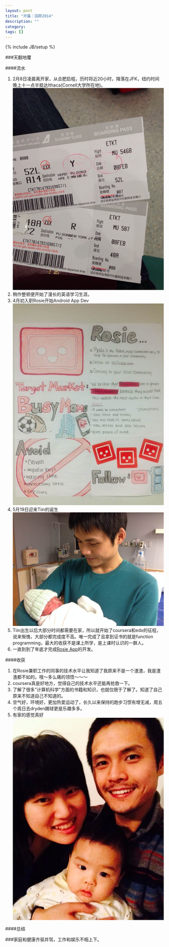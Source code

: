 ```yaml
---
layout: post
title: "开篇：回顾2014"
description: ""
category:
tags: []
---
```

{% include JB/setup %}

###天翻地覆


####流水



1. 2月8日凌晨离开家，从合肥启程，历时将近20小时，降落在JFK，纽约时间晚上十一点半抵达Ithaca(Cornell大学所在地)。  ![](/assets/flyticket.jpeg)
2. 稍作整顿便开始了漫长的英语学习生涯。
3. 4月初入职Rosie开始Android App Dev![](/assets/rosie.jpeg)
4. 5月19日迎来Tiin的诞生![](/assets/Tiin.jpeg)
5. Tiin出生以后大部分时间都需要在家，所以就开始了coursera和edx的征程，说来惭愧，大部分都完成度不高。唯一完成了且拿到证书的就是function programming，最大的收获不是课上所学，是上课时认识的一群人。
6. 一直到到了年底才完成[Rosie App](https://play.google.com/store/apps/details?id=com.rosieapp.main&hl=en)的开发。

####收获



1. 在Rosie兼职工作的同事的技术水平让我知道了我原来不是一个渣渣，我是渣渣都不如的。哦～多么痛的领悟～～～
2. coursera真是好地方，觉得自己的技术水平还能再抢救一下。
4. 了解了很多"计算机科学"方面的书籍和知识，也就仅限于了解了。知道了自己原来不知道自己不知道的。
5. 空气好，环境好，更加热爱运动了，长久以来保持的跑步习惯有增无减，周五个周日去dryden踢球更是乐趣多多。
6. 有家的感觉真好![](/assets/family.jpeg)

####总结

###家庭和健康齐驱并驾，工作和娱乐不相上下。
